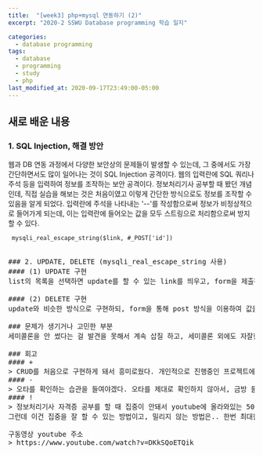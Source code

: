 ```yaml
---
title:  "[week3] php+mysql 연동하기 (2)"
excerpt: "2020-2 SSWU Database programming 학습 일지"

categories:
  - database programming
tags:
  - database
  - programming
  - study
  - php
last_modified_at: 2020-09-17T23:49:00-05:00
---
```



## 새로 배운 내용
### 1. SQL Injection, 해결 방안
웹과 DB 연동 과정에서 다양한 보안상의 문제들이 발생할 수 있는데, 그 중에서도 가장 간단하면서도 많이 일어나는 것이 SQL Injection 공격이다. 웹의 입력란에 SQL 쿼리나 주석 등을 입력하여 정보를 조작하는 보안 공격이다. 정보처리기사 공부할 때 봤던 개념인데, 직접 실습을 해보는 것은 처음이였고 이렇게 간단한 방식으로도 정보를 조작할 수 있음을 알게 되었다. 입력란에 주석을 나타내는 '--'를 작성함으로써 정보가 비정상적으로 들어가게 되는데, 이는 입력란에 들어오는 값을 모두 스트링으로 처리함으로써 방지할 수 있다.

<pre><code> mysqli_real_escape_string($link, #_POST['id']) </code><pre>

### 2. UPDATE, DELETE (mysqli_real_escape_string 사용)
#### (1) UPDATE 구현
list의 목록을 선택하면 update를 할 수 있는 link를 띄우고, form을 제출하면 항목이 수정됨.

#### (2) DELETE 구현
update와 비슷한 방식으로 구현하되, form을 통해 post 방식을 이용하여 값을 넘겨주는 것이 좋음. 

### 문제가 생기거나 고민한 부분
세미콜론을 안 썼다는 걸 발견을 못해서 계속 삽질 하고, 세미콜론 외에도 자잘한 오타가 많아서 계속 동작을 안해서 너무 스트레스 받았다. 대체 왜 안되는거지? 싶어서 하나 하나 비교해보면 대부분 세미콜론을 안 썼다던지, '을 하나 더 썼다던지 하는 문제여서 허탈했다.

### 회고
#### +
> CRUD를 처음으로 구현하게 돼서 흥미로웠다. 개인적으로 진행중인 프로젝트에서 앱-웹-DB를 연결할 일이 생길 것 같아서 공부하고 있는데, 본 수업에서 다루는 내용들이 나와 반가웠고, 적용시킬 수 있어 낯설지 않아서 좋았다. :)
#### -
> 오타를 확인하는 습관을 들여야겠다. 오타를 제대로 확인하지 않아서, 금방 들을 수 있었을 수업을 몇시간동안이나 들었다.. :(
#### !
> 정보처리기사 자격증 공부를 할 때 집중이 안돼서 youtube에 올라와있는 50분-10분 뽀모도로 영상으로 공부한 적이 있는데 아주 유용했다. 그리고 집중력을 흐트러트리는 것은 대부분 휴대폰인데, 공부하는 모습을 타임랩스로 찍으면 휴대폰을 만지지 않게 돼서 집중력도 올라가고 결과물을 보고 성취감도 느낄 수 있다!
그런데 이건 집중을 잘 할 수 있는 방법이고, 밀리지 않는 방법은.. 한번 최대한 밀려보고 그 고통을 깨달으면 되지 않을까 싶다..^^

구동영상 youtube 주소
> https://www.youtube.com/watch?v=DKkSQoETQik

